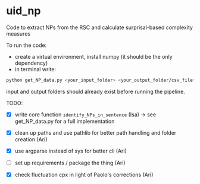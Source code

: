 # uid_np
Code to extract NPs from the RSC and calculate surprisal-based complexity measures

To run the code:

* create a virtual environment, install numpy (it should be the only dependency)
* in terminal write:

```bash
python get_NP_data.py <your_input_folder> <your_output_folder/csv_file>
```
input and output folders should already exist before running the pipeline.

TODO: 

- [x] write core function `identify_NPs_in_sentence` (Isa) -> see get_NP_data.py for a full implementation
- [x] clean up paths and use pathlib for better path handling and folder creation (Ari)
- [x] use argparse instead of sys for better cli (Ari)
- [ ] set up requirements / package the thing (Ari)
- [x] check fluctuation cpx in light of Paolo's corrections (Ari)

